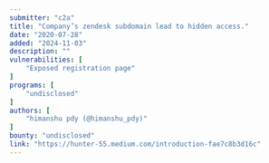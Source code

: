 ```yaml
---
submitter: "c2a"
title: "Company’s zendesk subdomain lead to hidden access."
date: "2020-07-28"
added: "2024-11-03"
description: ""
vulnerabilities: [
    "Exposed registration page"
]
programs: [
    "undisclosed"
]
authors: [
    "himanshu pdy (@himanshu_pdy)"
]
bounty: "undisclosed"
link: "https://hunter-55.medium.com/introduction-fae7c8b3d16c"
---
```




